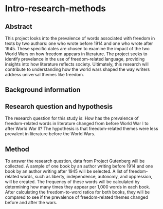# Intro-research-methods
## Abstract
This project looks into the prevalence of words associated with freedom in texts by two authors: one who wrote before 1914 and one who wrote after 1945.
These specific dates are chosen to examine the impact of the two World Wars on how freedom appears in literature.
The project seeks to identify prevelance in the use of freedom-related language, providing insights into how literature reflects society.
Ultimately, this research will contribute to understanding how the world wars shaped the way writers address universal themes like freedom.
## Background information
## Research question and hypothesis
The research question for this study is: How has the prevalence of freedom-related words in literature changed from before World War I to after World War II?
The hypothesis is that freedom-related themes were less prevalent in literature before the World Wars.
## Method
To answer the research question, data from Project Gutenberg will be collected. A sample of one book by an author writing before 1914 and one book by an author writing after 1945 will be selected.
A list of freedom-related words, such as liberty, independence, autonomy, and oppression, will be created.
The frequency of these words will be calculated by determining how many times they appear per 1,000 words in each book.
After calculating the freedom-to-word ratios for both books, they will be compared to see if the prevalence of freedom-related themes changed before and after the wars.
